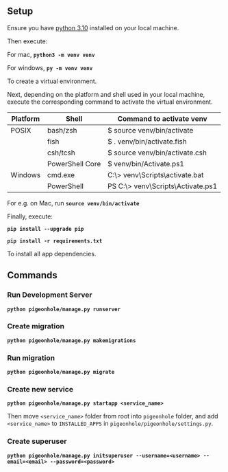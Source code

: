 ## Setup

Ensure you have [python 3.10](https://www.python.org/downloads/) installed on your local machine.

Then execute:

For mac, **`python3 -m venv venv`**

For windows, **`py -m venv venv`**

To create a virtual environment.

Next, depending on the platform and shell used in your local machine, execute the corresponding command to activate the virtual environment.

| Platform | Shell           | Command to activate venv           |
| -------- | --------------- | ---------------------------------- |
| POSIX    | bash/zsh        | \$ source venv/bin/activate        |
|          | fish            | \$ . venv/bin/activate.fish        |
|          | csh/tcsh        | \$ source venv/bin/activate.csh    |
|          | PowerShell Core | \$ venv/bin/Activate.ps1           |
| Windows  | cmd.exe         | C:\\> venv\Scripts\activate.bat    |
|          | PowerShell      | PS C:\\> venv\Scripts\Activate.ps1 |

For e.g. on Mac, run **`source venv/bin/activate`**

Finally, execute:

**`pip install --upgrade pip`**

**`pip install -r requirements.txt`**

To install all app dependencies.

## Commands

### Run Development Server

**`python pigeonhole/manage.py runserver`**

### Create migration

**`python pigeonhole/manage.py makemigrations`**

### Run migration

**`python pigeonhole/manage.py migrate`**

### Create new service

**`python pigeonhole/manage.py startapp <service_name>`**

Then move `<service_name>` folder from root into `pigeonhole` folder,
and add `<service_name>` to `INSTALLED_APPS` in `pigeonhole/pigeonhole/settings.py`.

### Create superuser

**`python pigeonhole/manage.py initsuperuser --username=<username> --email=<email> --password=<password>`**

